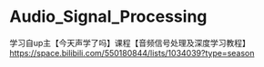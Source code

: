 # Audio_Signal_Processing
学习自up主【今天声学了吗】课程【音频信号处理及深度学习教程】
https://space.bilibili.com/550180844/lists/1034039?type=season
